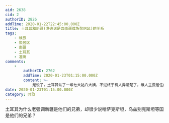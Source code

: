 ```yaml
---
aid: 2638
cid: 2
authorID: 2826
addTime: 2020-01-22T22:45:00.000Z
title: 土耳其和新疆(准确说是西南疆维族聚居区)的关系
tags:
    - 维族
    - 聚居区
    - 南疆
    - 土耳其
    - 准确
comments:
    -
        authorID: 2762
        addTime: 2020-01-23T01:15:00.000Z
        content: >-
            是说了，土耳其认了一堆七大姑八大姨，不过终于有人弄清楚了，维人主要居住的只是南疆一块区域而已，虽然跟北疆划在一起，但还是很不一样的，北疆维人也多是近代移民来的。
date: 2020-01-23T01:15:00.000Z
category: 时政
---
```


土耳其为什么老强调新疆是他们的兄弟，却很少说哈萨克斯坦，乌兹别克斯坦等国是他们的兄弟？
